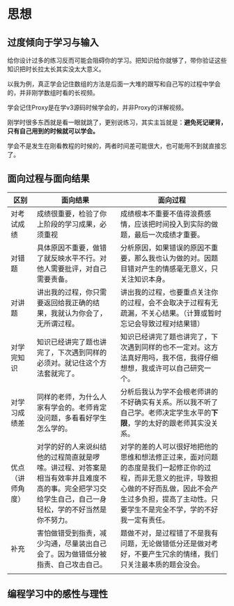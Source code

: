 # 思想



## 过度倾向于学习与输入

给你设计过多的练习反而可能会阻碍你的学习。把知识给你就够了，带你验证这些知识把时长拉太长其实没太大意义。

以我为例，真正学会记住数组的方法是后面一大堆的跟写和自己写的过程中学会的，并非刚学数组时看的长视频。

学会记住Proxy是在学v3源码时候学会的，并非Proxy的详解视频。

刚学时很多东西就是看一眼就跳了，更别说练习，其实主旨就是：**避免死记硬背，只有自己用到的时候就可以学会。**

学会不是发生在刚看教程的时候的，两者时间差可能很大，也可能用不到就直接忘了。









## 面向过程与面向结果



| 区别             | 面向结果                                                     | 面向过程                                                     |
| ---------------- | ------------------------------------------------------------ | ------------------------------------------------------------ |
| 对考试成绩       | 成绩很重要，检验了你上阶段的学习成果，必须重视               | 成绩根本不重要不值得浪费感情，应该把时间投入到实际的做题，最后一次成绩才重要。 |
| 对错题           | 具体原因不重要，做错了就反映水平不行。对他人需要批评，对自己需要责备。 | 分析原因，如果错误的原因不重要，那么我也认为做的对。因题目错对产生的情感毫无意义，只关注知识本身。 |
| 对讲题           | 讲出我的过程，你只需要返回给我正确的结果，我就认为你会了，无所谓过程。 | 讲出我的过程，也要重点关注你的过程，会不会取决于过程有无疏漏，不关心结果。（计算或暂时忘记会导致过程对结果错） |
| 对学完知识       | 知识已经讲完了题也讲完了，下次遇到同样的必须对。就记住这个方法套就完了。 | 知识已经讲完了题也讲完了，下次遇到同样的也不一定对。这方法真好用吗，我不信，我得仔细想想，我或许可以自己研究一个。 |
| 对学习成绩差     | 同样的老师，为什么人家有学会的。老师肯定没问题，多看看好学生怎么学的。 | 分析后我认为学不会根老师讲的不好确实有关系。所以我不听了自己学。老师决定学生水平的**下限**，学的太好的跟老师其实没关系。 |
| 优点（讲师角度） | 对学的好的人来说纠结他的过程简直就是啰嗦。讲过程、对答案是相当有效率并且难度不高的事。完全把学习交给学生自己，自己一身轻松，学的不好当然是你不努力。 | 对学的差的人可以很好地把他的思维和想法修正过来，面对问题的态度是我们一起修正你的过程，而非无意义的批评，导致担心做的不好而乱做，因此不会产生过多负担，提高了主动性。只要学生不是完全不学，学的不好我一定有责任。 |
| 补充             | 害怕做错受到指责，减少沟通，尽量装出自己会了。因为做错低分被指责、自己攻击自己。 | 题做不对，是过程错了不是我有问题，无论做错低分还是做对考好，不要产生冗余的情绪，我们只关注最本质的题会没会。 |
|                  |                                                              |                                                              |





## 编程学习中的感性与理性



